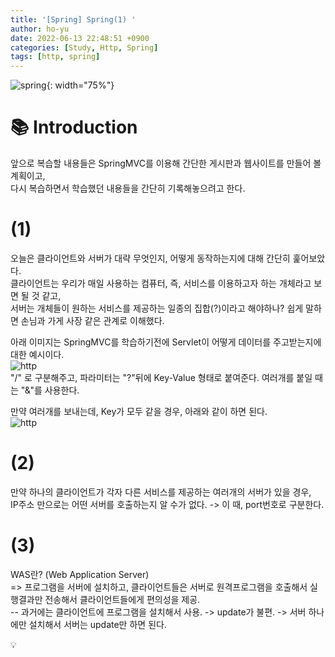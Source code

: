 ```yaml
---
title: '[Spring] Spring(1) '
author: ho-yu
date: 2022-06-13 22:48:51 +0900
categories: [Study, Http, Spring]
tags: [http, spring]
---
```


![spring](https://user-images.githubusercontent.com/64628448/173368063-e326ec44-d5c9-4932-afaa-9fab1b072633.png){: width="75%"}

# 📚 Introduction

앞으로 복습할 내용들은 SpringMVC를 이용해 간단한 게시판과 웹사이트를 만들어 볼 계획이고, <br>
다시 복습하면서 학습했던 내용들을 간단히 기록해놓으려고 한다. <br>

# (1)
오늘은 클라이언트와 서버가 대략 무엇인지, 어떻게 동작하는지에 대해 간단히 훑어보았다. <br>
클라이언트는 우리가 매일 사용하는 컴퓨터, 즉, 서비스를 이용하고자 하는 개체라고 보면 될 것 같고, <br>
서버는 개체들이 원하는 서비스를 제공하는 일종의 집합(?)이라고 해야하나?
쉽게 말하면 손님과 가게 사장 같은 관계로 이해했다. <br>

아래 이미지는 SpringMVC를 학습하기전에 Servlet이 어떻게 데이터를 주고받는지에 대한 예시이다.
<br>
![http](https://user-images.githubusercontent.com/64628448/173360075-11600e81-7968-49cc-b62b-d0f7ce25a537.png)
<br>
"/" 로 구분해주고, 파라미터는 "?"뒤에 Key-Value 형태로 붙여준다. 여러개를 붙일 때는 "&"를 사용한다.
<br>

만약 여러개를 보내는데, Key가 모두 같을 경우, 아래와 같이 하면 된다.
<br>
![http](https://user-images.githubusercontent.com/64628448/173360289-346a5de7-7e6d-4103-a975-6fcc85c44f8c.png)
<br>

# (2)
만약 하나의 클라이언트가 각자 다른 서비스를 제공하는 여러개의 서버가 있을 경우, <br>
IP주소 만으로는 어떤 서버를 호출하는지 알 수가 없다. -> 이 때, port번호로 구분한다. <br>

# (3)
WAS란? (Web Application Server) <br>
=> 프로그램을 서버에 설치하고, 클라이언트들은 서버로 원격프로그램을 호출해서 실행결과만 전송해서 클라이언트들에게 편의성을 제공.
<br>
-- 과거에는 클라이언트에 프로그램을 설치해서 사용. -> update가 불편. -> 서버 하나에만 설치해서 서버는 update만 하면 된다.
<br>

💡 




